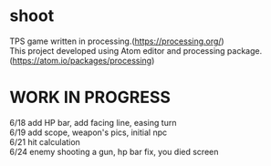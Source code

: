 # shoot
TPS game written in processing.(https://processing.org/)  
This project developed using Atom editor and processing package.(https://atom.io/packages/processing)

# WORK IN PROGRESS
6/18 add HP bar, add facing line, easing turn  
6/19 add scope, weapon's pics, initial npc  
6/21 hit calculation  
6/24 enemy shooting a gun, hp bar fix, you died screen
